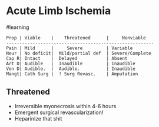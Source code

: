 # Acute Limb Ischemia
#learning

```
Prop | Viable    |    Threatened      |     Nonviable
--------------------------------------------------------
Pain | Mild      |     Severe         | Variable
Neur | No deficit|  Mild/partial def  | Severe/Complete
Cap R| Intact    |  Delayed           | Absent
Art D| Audible   |  Inaudible         | Inaudible
Ven D| Audible.  |  Audible.          | Inaudible
Mangt| Cath Surg |  ! Surg Revasc.    | Amputation
```

## Threatened
* Irreversible myonecrosis within 4-6 hours
* Emergent surgical revascularization!
* Heparinize that shit